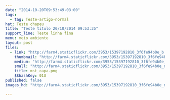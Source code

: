 ```yaml
---
date: "2014-10-20T09:53:49-03:00"
tags:
  - tag: Teste-artigo-normal
hat: Teste chapeu
title: "Teste titulo 20/10/2014 09:53:35"
support_line: Teste linha fina
menu: meio ambiente
layout: post
files:
  - link: "http://farm4.staticflickr.com/3953/15397192810_3f6fe94b0e_b.jpg"
    thumbnail: "http://farm4.staticflickr.com/3953/15397192810_3f6fe94b0e_t.jpg"
    medium: "http://farm4.staticflickr.com/3953/15397192810_3f6fe94b0e_z.jpg"
    small: "http://farm4.staticflickr.com/3953/15397192810_3f6fe94b0e_n.jpg"
    title: mst_capa.png
    $$hashKey: 01U
published: false
images_hd: "http://farm4.staticflickr.com/3953/15397192810_3f6fe94b0e_n.jpg"

---
```

